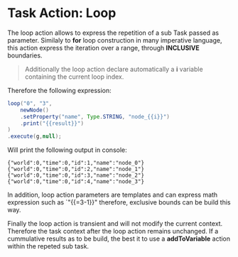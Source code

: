 # Task Action: Loop

The loop action allows to express the repetition of a sub Task passed as parameter. Similaly to **for** loop construction in many imperative language, this action express the iteration over a range, through **INCLUSIVE** boundaries. 

> Additionally the loop action declare automatically a **i** variable containing the current loop index.

Therefore the following expression: 

```java
loop("0", "3",
	newNode()
	.setProperty("name", Type.STRING, "node_{{i}}")
	.print("{{result}}")
)
.execute(g,null);
```

Will print the following output in console:

```
{"world":0,"time":0,"id":1,"name":"node_0"}
{"world":0,"time":0,"id":2,"name":"node_1"}
{"world":0,"time":0,"id":3,"name":"node_2"}
{"world":0,"time":0,"id":4,"name":"node_3"}
```

In addition, loop action parameters are templates and can express math expression such as `"{{=3-1}}" therefore, exclusive bounds can be build this way.

Finally the loop action is transient and will not modify the current context. Therefore the task context after the loop action remains unchanged. If a cummulative results as to be build, the best it to use a **addToVariable** action within the repeted sub task.


